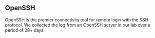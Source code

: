 ## OpenSSH

OpenSSH is the premier connectivity tool for remote login with the SSH protocol. We collected the log from an OpenSSH server in our lab over a period of 28+ days. 




